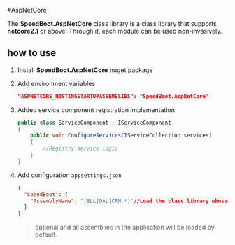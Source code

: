 #AspNetCore

The **SpeedBoot.AspNetCore** class library is a class library that supports **netcore2.1** or above. Through it, each module can be used non-invasively.

## how to use

1. Install **SpeedBoot.AspNetCore** nuget package

2. Add environment variables

    ```json
    "ASPNETCORE_HOSTINGSTARTUPASSEMBLIES": "SpeedBoot.AspNetCore"
    ```

3. Added service component registration implementation

    ```csharp
    public class ServiceComponent : IServiceComponent
    {
        public void ConfigureServices(IServiceCollection services)
        {
            //Registry service logic
        }
    }
    ```

4. Add configuration `appsettings.json`

    ```json
    {
      "SpeedBoot": {
        "AssemblyName": "(BLL|DAL|CRM.*)"//Load the class library whose class library name contains BLL, DAL, CRM.XXX
      }
    }
    ```

    > optional and all assemblies in the application will be loaded by default.